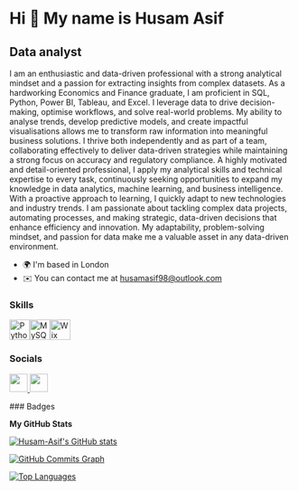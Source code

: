 Hi 👋 My name is Husam Asif
===========================

Data analyst
------------

I am an enthusiastic and data-driven professional with a strong analytical mindset and a passion for extracting insights from complex datasets. As a hardworking Economics and Finance graduate, I am proficient in SQL, Python, Power BI, Tableau, and Excel. I leverage data to drive decision-making, optimise workflows, and solve real-world problems. My ability to analyse trends, develop predictive models, and create impactful visualisations allows me to transform raw information into meaningful business solutions. I thrive both independently and as part of a team, collaborating effectively to deliver data-driven strategies while maintaining a strong focus on accuracy and regulatory compliance. A highly motivated and detail-oriented professional, I apply my analytical skills and technical expertise to every task, continuously seeking opportunities to expand my knowledge in data analytics, machine learning, and business intelligence. With a proactive approach to learning, I quickly adapt to new technologies and industry trends. I am passionate about tackling complex data projects, automating processes, and making strategic, data-driven decisions that enhance efficiency and innovation. My adaptability, problem-solving mindset, and passion for data make me a valuable asset in any data-driven environment.

* 🌍  I'm based in London
* ✉️  You can contact me at [husamasif98@outlook.com](mailto:husamasif98@outlook.com)

### Skills

<p align="left">
<a href="https://www.python.org/" target="_blank" rel="noreferrer"><img src="https://raw.githubusercontent.com/danielcranney/readme-generator/main/public/icons/skills/python-colored.svg" width="36" height="36" alt="Python" /></a><a href="https://www.mysql.com/" target="_blank" rel="noreferrer"><img src="https://raw.githubusercontent.com/danielcranney/readme-generator/main/public/icons/skills/mysql-colored.svg" width="36" height="36" alt="MySQL" /></a><a href="https://wix.com" target="_blank" rel="noreferrer"><img src="https://raw.githubusercontent.com/danielcranney/readme-generator/main/public/icons/skills/wix-colored.svg" width="36" height="36" alt="Wix" /></a>
</p>

### Socials

<p align="left"> <a href="https://www.github.com/Husam-Asif" target="_blank" rel="noreferrer"> <picture> <source media="(prefers-color-scheme: dark)" srcset="https://raw.githubusercontent.com/danielcranney/readme-generator/main/public/icons/socials/github-dark.svg" /> <source media="(prefers-color-scheme: light)" srcset="https://raw.githubusercontent.com/danielcranney/readme-generator/main/public/icons/socials/github.svg" /> <img src="https://raw.githubusercontent.com/danielcranney/readme-generator/main/public/icons/socials/github.svg" width="32" height="32" /> </picture> </a> <a href="https://www.linkedin.com/in/husamasif-1998" target="_blank" rel="noreferrer"> <picture> <source media="(prefers-color-scheme: dark)" srcset="https://raw.githubusercontent.com/danielcranney/readme-generator/main/public/icons/socials/linkedin-dark.svg" /> <source media="(prefers-color-scheme: light)" srcset="https://raw.githubusercontent.com/danielcranney/readme-generator/main/public/icons/socials/linkedin.svg" /> <img src="https://raw.githubusercontent.com/danielcranney/readme-generator/main/public/icons/socials/linkedin.svg" width="32" height="32" /> </picture> </a></p>
### Badges

<b>My GitHub Stats</b>

<a href="http://www.github.com/Husam-Asif"><img src="https://github-readme-stats.vercel.app/api?username=Husam-Asif&show_icons=true&hide=&count_private=true&title_color=0891b2&text_color=ffffff&icon_color=0891b2&bg_color=14532d&hide_border=true&show_icons=true" alt="Husam-Asif's GitHub stats" /></a>

<a href="http://www.github.com/Husam-Asif"><img src="https://github-readme-activity-graph.cyclic.app/graph?username=Husam-Asif&bg_color=14532d&color=ffffff&line=0891b2&point=ffffff&area_color=14532d&area=true&hide_border=true&custom_title=GitHub%20Commits%20Graph" alt="GitHub Commits Graph" /></a>

<a href="https://github.com/Husam-Asif" align="left"><img src="https://github-readme-stats.vercel.app/api/top-langs/?username=Husam-Asif&langs_count=10&title_color=0891b2&text_color=ffffff&icon_color=0891b2&bg_color=14532d&hide_border=true&locale=en&custom_title=Top%20%Languages" alt="Top Languages" /></a>
